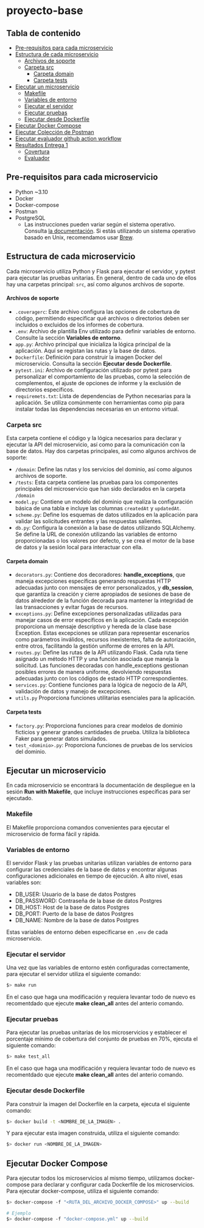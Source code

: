 # proyecto-base  

## Tabla de contenido

- [Pre-requisitos para cada microservicio](#pre-requisitos-para-cada-microservicio)
- [Estructura de cada microservicio](#estructura-de-cada-microservicio)
  - [Archivos de soporte](#archivos-de-soporte)
  - [Carpeta src](#carpeta-src)
  	- [Carpeta domain](#carpeta-domain)
	- [Carpeta tests](#carpeta-tests)
- [Ejecutar un microservicio](#ejecutar-un-microservicio)
  - [Makefile](#makefile)
  - [Variables de entorno](#variables-de-entorno)
  - [Ejecutar el servidor](#ejecutar-el-servidor)
  - [Ejecutar pruebas](#ejecutar-pruebas)
  - [Ejecutar desde Dockerfile](#ejecutar-desde-dockerfile)
- [Ejecutar Docker Compose](#ejecutar-docker-compose)
- [Ejecutar Colección de Postman](#ejecutar-colección-de-postman)
- [Ejecutar evaluador github action workflow](#ejecutar-evaluador-github-action-workflow)
- [Resultados Entrega 1](#resultados-entrega-1)
  - [Covertura](#covertura)
  - [Evaluador](#evaluador)

## Pre-requisitos para cada microservicio
- Python ~3.10
- Docker
- Docker-compose
- Postman
- PostgreSQL
    - Las instrucciones pueden variar según el sistema operativo. Consulta [la documentación](https://www.postgresql.org/download/). Si estás utilizando un sistema operativo basado en Unix, recomendamos usar [Brew](https://wiki.postgresql.org/wiki/Homebrew).

## Estructura de cada microservicio
Cada microservicio utiliza Python y Flask para ejecutar el servidor, y pytest para ejecutar las pruebas unitarias. En general, dentro de cada uno de ellos hay una carpetas principal: `src`, así como algunos archivos de soporte.

#### Archivos de soporte
- `.coveragerc`: Este archivo configura las opciones de cobertura de código, permitiendo especificar qué archivos o directorios deben ser incluidos o excluidos de los informes de cobertura.
- `.env`: Archivo de plantilla Env utilizado para definir variables de entorno. Consulte la sección  **Variables de entorno**.
- `app.py`: Archivo principal que inicializa la lógica principal de la aplicación. Aquí se registan las rutas y la base de datos.
- `Dockerfile`: Definición para construir la imagen Docker del microservicio. Consulta la sección **Ejecutar desde Dockerfile**.
- `pytest.ini`: Archivo de configuración utilizado por pytest para personalizar el comportamiento de las pruebas, como la selección de complementos, el ajuste de opciones de informe y la exclusión de directorios específicos.
- `requiremets.txt`: Lista de dependencias de Python necesarias para la aplicación. Se utiliza comúnmente con herramientas como pip para instalar todas las dependencias necesarias en un entorno virtual.

### Carpeta src
Esta carpeta contiene el código y la lógica necesarios para declarar y ejecutar la API del microservicio, así como para la comunicación con la base de datos. Hay dos carpetas principales, así como algunos archivos de soporte:
- `/domain`: Define las rutas y los servicios del dominio, así como algunos archivos de soporte.
- `/tests`: Esta carpeta contiene las pruebas para los componentes principales del microservicio que han sido declarados en la carpeta `/domain`
- `model.py`: Contiene un modelo del dominio que realiza la configuración básica de una tabla e incluye las columnas `createdAt` y `updatedAt`.
- `scheme.py`: Define los esquemas de datos utilizados en la aplicación para validar las solicitudes entrantes y las respuestas salientes.
- `db.py`: Configura la conexión a la base de datos utilizando SQLAlchemy. Se define la URL de conexión utilizando las variables de entorno proporcionadas o los valores por defecto, y se crea el motor de la base de datos y la sesión local para interactuar con ella.

#### Carpeta domain
- `decorators.py`: Contiene dos decoradores: **handle_exceptions**, que maneja excepciones específicas generando respuestas HTTP adecuadas junto con mensajes de error personalizados, y **db_session**, que garantiza la creación y cierre apropiados de sesiones de base de datos alrededor de la función decorada para mantener la integridad de las transacciones y evitar fugas de recursos.
- `exceptions.py`: Define excepciones personalizadas utilizadas para manejar casos de error específicos en la aplicación. Cada excepción proporciona un mensaje descriptivo y hereda de la clase base Exception. Estas excepciones se utilizan para representar escenarios como parámetros inválidos, recursos inexistentes, falta de autorización, entre otros, facilitando la gestión uniforme de errores en la API.
- `routes.py`: Define las rutas de la API utilizando Flask. Cada ruta tiene asignado un método HTTP y una función asociada que maneja la solicitud. Las funciones decoradas con handle_exceptions gestionan posibles errores de manera uniforme, devolviendo respuestas adecuadas junto con los códigos de estado HTTP correspondientes.
- `services.py`: Contiene funciones para la lógica de negocio de la API, validación de datos y manejo de excepciones.
- `utils.py` Proporciona funciones utilitarias esenciales para la aplicación.

#### Carpeta tests
- `factory.py`: Proporciona funciones para crear modelos de dominio ficticios y generar grandes cantidades de prueba. Utiliza la biblioteca Faker para generar datos simulados.
- `test_<dominio>.py`: Proporciona funciones de pruebas de los servicios del dominio.

## Ejecutar un microservicio
En cada microservicio se encontrará la documentación de despliegue en la sesión **Run with Makefile**, que incluye instrucciones específicas para ser ejecutado.

### Makefile
El Makefile proporciona comandos convenientes para ejecutar el microservicio de forma fácil y rápida.

### Variables de entorno

El servidor Flask y las pruebas unitarias utilizan variables de entorno para configurar las credenciales de la base de datos y encontrar algunas configuraciones adicionales en tiempo de ejecución. A alto nivel, esas variables son:
- DB_USER: Usuario de la base de datos Postgres
- DB_PASSWORD: Contraseña de la base de datos Postgres
- DB_HOST: Host de la base de datos Postgres
- DB_PORT: Puerto de la base de datos Postgres
- DB_NAME: Nombre de la base de datos Postgres

Estas variables de entorno deben especificarse en `.env` de cada microservicio.

### Ejecutar el servidor
Una vez que las variables de entorno estén configuradas correctamente, para ejecutar el servidor utiliza el siguiente comando:
```bash
$> make run
```
En el caso que haga una modificación y requiera levantar todo de nuevo es recomentdado que ejecute **make clean_all** antes del anterio comando.

### Ejecutar pruebas
Para ejecutar las pruebas unitarias de los microservicios y establecer el porcentaje mínimo de cobertura del conjunto de pruebas en 70%, ejecuta el siguiente comando:
```bash
$> make test_all
```
En el caso que haga una modificación y requiera levantar todo de nuevo es recomentdado que ejecute **make clean_all** antes del anterio comando.

### Ejecutar desde Dockerfile
Para construir la imagen del Dockerfile en la carpeta, ejecuta el siguiente comando:
```bash
$> docker build -t <NOMBRE_DE_LA_IMAGEN> .
```
Y para ejecutar esta imagen construida, utiliza el siguiente comando:
```bash
$> docker run <NOMBRE_DE_LA_IMAGEN>
```

## Ejecutar Docker Compose
Para ejecutar todos los microservicios al mismo tiempo, utilizamos docker-compose para declarar y configurar cada Dockerfile de los microservicios. Para ejecutar docker-compose, utiliza el siguiente comando:
```bash
$> docker-compose -f "<RUTA_DEL_ARCHIVO_DOCKER_COMPOSE>" up --build

# Ejemplo
$> docker-compose -f "docker-compose.yml" up --build
```
